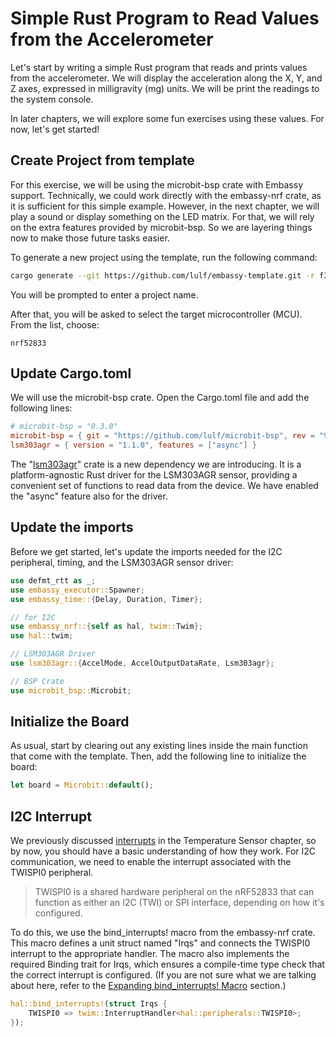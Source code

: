 # Simple Rust Program to Read Values from the Accelerometer

Let's start by writing a simple Rust program that reads and prints values from the accelerometer. We will display the acceleration along the X, Y, and Z axes, expressed in milligravity (mg) units. We will be print the readings to the system console.

In later chapters, we will explore some fun exercises using these values. For now, let's get started!


## Create Project from template

For this exercise, we will be using the microbit-bsp crate with Embassy support. Technically, we could work directly with the embassy-nrf crate, as it is sufficient for this simple example. However, in the next chapter, we will play a sound or display something on the LED matrix. For that, we will rely on the extra features provided by microbit-bsp. So we are layering things now to make those future tasks easier.

To generate a new project using the template, run the following command:

```sh
cargo generate --git https://github.com/lulf/embassy-template.git -r f3179dc
```

You will be prompted to enter a project name. 

After that, you will be asked to select the target microcontroller (MCU). From the list, choose:
```
nrf52833
```

## Update Cargo.toml

We will use the microbit-bsp crate. Open the Cargo.toml file and add the following lines:

```toml
# microbit-bsp = "0.3.0"
microbit-bsp = { git = "https://github.com/lulf/microbit-bsp", rev = "9c7d52e" }
lsm303agr = { version = "1.1.0", features = ["async"] }
```

The "[lsm303agr](https://docs.rs/lsm303agr/latest/lsm303agr/)" crate is a new dependency we are introducing. It is a platform-agnostic Rust driver for the LSM303AGR sensor, providing a convenient set of functions to read data from the device. We have enabled the "async" feature also for the driver. 

## Update the imports

Before we get started, let's update the imports needed for the I2C peripheral, timing, and the LSM303AGR sensor driver:

```rust
use defmt_rtt as _;
use embassy_executor::Spawner;
use embassy_time::{Delay, Duration, Timer};

// for I2C
use embassy_nrf::{self as hal, twim::Twim};
use hal::twim;

// LSM303AGR Driver
use lsm303agr::{AccelMode, AccelOutputDataRate, Lsm303agr};

// BSP Crate
use microbit_bsp::Microbit;
```

## Initialize the Board

As usual, start by clearing out any existing lines inside the main function that come with the template. Then, add the following line to initialize the board:

```rust
let board = Microbit::default();
```

## I2C Interrupt

We previously discussed [interrupts](../../temperature-sensor/irq.md) in the Temperature Sensor chapter, so by now, you should have a basic understanding of how they work. For I2C communication, we need to enable the interrupt associated with the TWISPI0 peripheral.

>TWISPI0 is a shared hardware peripheral on the nRF52833 that can function as either an I2C (TWI) or SPI interface, depending on how it's configured.

To do this, we use the bind_interrupts! macro from the embassy-nrf crate. This macro defines a unit struct named "Irqs" and connects the TWISPI0 interrupt to the appropriate handler. The macro also implements the required Binding trait for Irqs, which ensures a compile-time type check that the correct interrupt is configured. (If you are not sure what we are talking about here, refer to the [Expanding bind_interrupts! Macro](../../temperature-sensor/irqs-struct.md) section.)

```rust
hal::bind_interrupts!(struct Irqs {
    TWISPI0 => twim::InterruptHandler<hal::peripherals::TWISPI0>;
});
```
